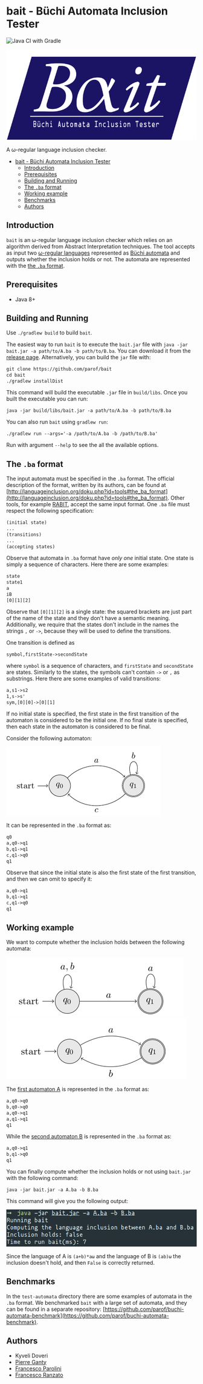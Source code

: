 # bait - Büchi Automata Inclusion Tester

![Java CI with Gradle](https://github.com/parof/bait/workflows/Java%20CI%20with%20Gradle/badge.svg)

![bait logo](img/logo.png)

A ω-regular language inclusion checker.

- [bait - Büchi Automata Inclusion Tester](#bait---büchi-automata-inclusion-tester)
  - [Introduction](#introduction)
  - [Prerequisites](#prerequisites)
  - [Building and Running](#building-and-running)
  - [The `.ba` format](#the-ba-format)
  - [Working example](#working-example)
  - [Benchmarks](#benchmarks)
  - [Authors](#authors)

## Introduction

`bait` is an ω-regular language inclusion checker which relies on an algorithm
derived from Abstract Interpretation techniques.
The tool accepts as input two
[ω-regular languages](https://en.wikipedia.org/wiki/Omega-regular_language) represented as
[Büchi automata](https://en.wikipedia.org/wiki/B%C3%BCchi_automaton) and outputs
whether the inclusion holds or not.
The automata are represented with the [the `.ba` format](#the-ba-format).

## Prerequisites

- Java 8+

## Building and Running

Use `./gradlew build` to build `bait`.

The easiest way to run `bait` is to execute the `bait.jar` file with `java -jar
bait.jar -a path/to/A.ba -b path/to/B.ba`.
You can download it from the [release page](https://github.com/parof/bait/releases).
Alternatively, you can build the `jar` file with:

```{bash}
git clone https://github.com/parof/bait
cd bait
./gradlew installDist
```

This command will build the executable `.jar` file in `build/libs`.
Once you built the executable you can run:

```{bash}
java -jar build/libs/bait.jar -a path/to/A.ba -b path/to/B.ba
```

You can also run `bait` using `gradlew run`:

```{bash}
./gradlew run --args='-a /path/to/A.ba -b /path/to/B.ba'
```

Run with argument `--help` to see the all the available options.

## The `.ba` format

The input automata must be specified in the `.ba` format.
The official description of the format, written by its authors, can be found at
[http://languageinclusion.org/doku.php?id=tools#the_ba_format](http://languageinclusion.org/doku.php?id=tools#the_ba_format).
Other tools, for example [RABIT](http://languageinclusion.org/doku.php?id=tools#rabit_and_reduce_v25),
accept the same input format.
One `.ba` file must respect the following specification:

```{}
(initial state)
...
(transitions)
...
(accepting states)
```

Observe that automata in `.ba` format have _only one_ initial state.
One state is simply a sequence of characters. Here there are some examples:

```{}
state
state1
a
iB
[0][1][2]
```

Observe that `[0][1][2]` is a single state: the squared brackets are just part
of the name of the state and they don't have a semantic meaning.
Additionally, we require that the states don't include in the names the
strings `,` or `->`, because they will be used to define the transitions.

One transition is defined as

```{}
symbol,firstState->secondState
```

where `symbol` is a sequence of characters, and `firstState` and `secondState` are states.
Similarly to the states, the symbols can't contain `->` or `,` as substrings.
Here there are some examples of valid transitions:

```{}
a,s1->s2
1,s->s'
sym,[0][0]->[0][1]
```

If no initial state is specified, the first state in the first transition of the
automaton is considered to be the initial one.
If no final state is specified, then each state in the automaton is considered to be final.

Consider the following automaton:

![Example automaton](./img/example_aut.png)

It can be represented in the `.ba` format as:

```{}
q0
a,q0->q1
b,q1->q1
c,q1->q0
q1
```

Observe that since the initial state is also the first state of the first transition,
and then we can omit to specify it:

```{}
a,q0->q1
b,q1->q1
c,q1->q0
q1
```

## Working example

We want to compute whether the inclusion holds between the following automata:

![Automaton that accepts the language `(a+b)*aω`](./img/aut1.png)
![Automaton that accepts the language `(ab)ω`](./img/aut2.png)

The [first automaton A](./test-automata/thesisA.ba) is represented in the `.ba` format as:

```{}
a,q0->q0
b,q0->q0
a,q0->q1
a,q1->q1
q1
```

While the [second automaton B](./test-automata/thesisB.ba) is represented in the `.ba` format as:

```{}
a,q0->q1
b,q1->q0
q1
```

You can finally compute whether the inclusion holds or not using `bait.jar`
with the following command:

```{bash}
java -jar bait.jar -a A.ba -b B.ba
```

This command will give you the following output:

![Output of the previous command](./img/output.png)

Since the language of A is `(a+b)*aω` and the language of B is `(ab)ω` the
inclusion doesn't hold, and then `False` is correctly returned.

## Benchmarks

In the `test-automata` directory there are some examples of automata in the
`.ba` format.
We benchmarked `bait` with a large set of automata, and they can be found in a
separate repository:
[https://github.com/parof/buchi-automata-benchmark](https://github.com/parof/buchi-automata-benchmark).

## Authors

- Kyveli Doveri
- [Pierre Ganty](https://software.imdea.org/~pierreganty/)
- [Francesco Parolini](https://parof.github.io/)
- [Francesco Ranzato](https://github.com/francescoranzato)
